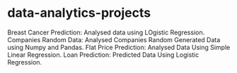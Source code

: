 # data-analytics-projects

Breast Cancer Prediction: Analysed data using LOgistic Regression.
Companies Random Data: Analysed Companies Random Generated Data using  Numpy and Pandas.
Flat Price Prediction: Analysed Data Using Simple Linear Regression.
Loan Prediction: Predicted Data Using Logistic Regression.
